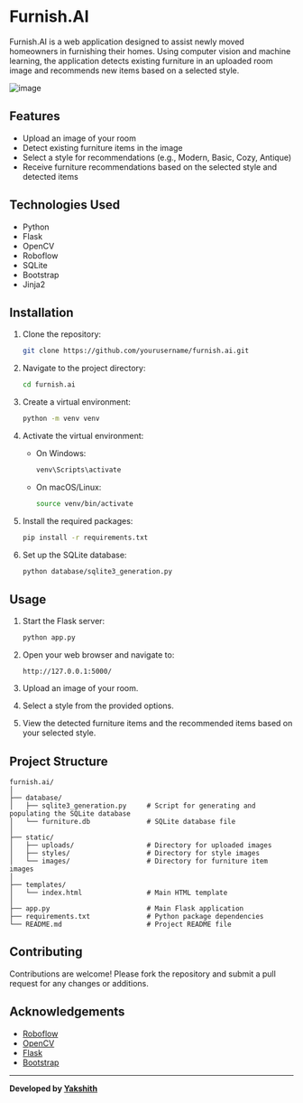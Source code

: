 # Furnish.AI

Furnish.AI is a web application designed to assist newly moved homeowners in furnishing their homes. Using computer vision and machine learning, the application detects existing furniture in an uploaded room image and recommends new items based on a selected style.

![image](https://github.com/user-attachments/assets/47f60ad8-778a-466f-bcbc-c77381d072aa)


## Features

- Upload an image of your room
- Detect existing furniture items in the image
- Select a style for recommendations (e.g., Modern, Basic, Cozy, Antique)
- Receive furniture recommendations based on the selected style and detected items

## Technologies Used

- Python
- Flask
- OpenCV
- Roboflow
- SQLite
- Bootstrap
- Jinja2

## Installation

1. Clone the repository:
    ```sh
    git clone https://github.com/yourusername/furnish.ai.git
    ```

2. Navigate to the project directory:
    ```sh
    cd furnish.ai
    ```

3. Create a virtual environment:
    ```sh
    python -m venv venv
    ```

4. Activate the virtual environment:
    - On Windows:
        ```sh
        venv\Scripts\activate
        ```
    - On macOS/Linux:
        ```sh
        source venv/bin/activate
        ```

5. Install the required packages:
    ```sh
    pip install -r requirements.txt
    ```

6. Set up the SQLite database:
    ```sh
    python database/sqlite3_generation.py
    ```

## Usage

1. Start the Flask server:
    ```sh
    python app.py
    ```

2. Open your web browser and navigate to:
    ```
    http://127.0.0.1:5000/
    ```

3. Upload an image of your room.

4. Select a style from the provided options.

5. View the detected furniture items and the recommended items based on your selected style.

## Project Structure

```plaintext
furnish.ai/
│
├── database/
│   ├── sqlite3_generation.py     # Script for generating and populating the SQLite database
│   └── furniture.db              # SQLite database file
│
├── static/
│   ├── uploads/                  # Directory for uploaded images
│   ├── styles/                   # Directory for style images
│   └── images/                   # Directory for furniture item images
│
├── templates/
│   └── index.html                # Main HTML template
│
├── app.py                        # Main Flask application
├── requirements.txt              # Python package dependencies
└── README.md                     # Project README file
```
## Contributing

Contributions are welcome! Please fork the repository and submit a pull request for any changes or additions.

## Acknowledgements

- [Roboflow](https://roboflow.com/)
- [OpenCV](https://opencv.org/)
- [Flask](https://flask.palletsprojects.com/)
- [Bootstrap](https://getbootstrap.com/)

---

**Developed by [Yakshith](https://github.com/YakshithK)**

